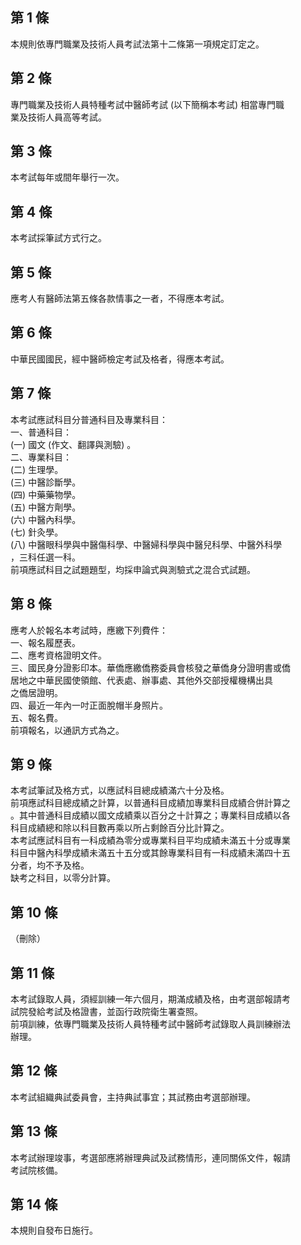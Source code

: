 第 1 條
-------
本規則依專門職業及技術人員考試法第十二條第一項規定訂定之。

第 2 條
-------
專門職業及技術人員特種考試中醫師考試 (以下簡稱本考試) 相當專門職  
業及技術人員高等考試。

第 3 條
-------
本考試每年或間年舉行一次。

第 4 條
-------
本考試採筆試方式行之。

第 5 條
-------
應考人有醫師法第五條各款情事之一者，不得應本考試。

第 6 條
-------
中華民國國民，經中醫師檢定考試及格者，得應本考試。

第 7 條
-------
本考試應試科目分普通科目及專業科目：  
一、普通科目：  
 (一) 國文 (作文、翻譯與測驗) 。  
二、專業科目：  
 (二) 生理學。  
 (三) 中醫診斷學。  
 (四) 中藥藥物學。  
 (五) 中醫方劑學。  
 (六) 中醫內科學。  
 (七) 針灸學。  
 (八) 中醫眼科學與中醫傷科學、中醫婦科學與中醫兒科學、中醫外科學  
      ，三科任選一科。  
前項應試科目之試題題型，均採申論式與測驗式之混合式試題。

第 8 條
-------
應考人於報名本考試時，應繳下列費件：  
一、報名履歷表。  
二、應考資格證明文件。  
三、國民身分證影印本。華僑應繳僑務委員會核發之華僑身分證明書或僑  
    居地之中華民國使領館、代表處、辦事處、其他外交部授權機構出具  
    之僑居證明。  
四、最近一年內一吋正面脫帽半身照片。  
五、報名費。  
前項報名，以通訊方式為之。

第 9 條
-------
本考試筆試及格方式，以應試科目總成績滿六十分及格。  
前項應試科目總成績之計算，以普通科目成績加專業科目成績合併計算之  
。其中普通科目成績以國文成績乘以百分之十計算之；專業科目成績以各  
科目成績總和除以科目數再乘以所占剩餘百分比計算之。  
本考試應試科目有一科成績為零分或專業科目平均成績未滿五十分或專業  
科目中醫內科學成績未滿五十五分或其餘專業科目有一科成績未滿四十五  
分者，均不予及格。  
缺考之科目，以零分計算。

第 10 條
--------
（刪除）

第 11 條
--------
本考試錄取人員，須經訓練一年六個月，期滿成績及格，由考選部報請考  
試院發給考試及格證書，並函行政院衛生署查照。  
前項訓練，依專門職業及技術人員特種考試中醫師考試錄取人員訓練辦法  
辦理。

第 12 條
--------
本考試組織典試委員會，主持典試事宜；其試務由考選部辦理。

第 13 條
--------
本考試辦理竣事，考選部應將辦理典試及試務情形，連同關係文件，報請  
考試院核備。

第 14 條
--------
本規則自發布日施行。

